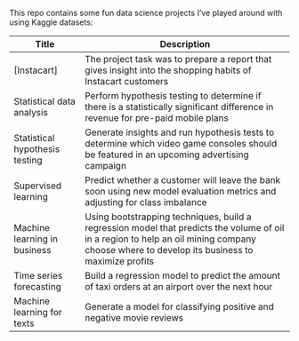 This repo contains some fun data science projects I’ve played around with using Kaggle datasets:

| Title                        | Description                                                                 |
|------------------------------|-----------------------------------------------------------------------------|
| [Instacart]                  | The project task was to prepare a report that gives insight into the shopping habits of Instacart customers |
| Statistical data analysis    | Perform hypothesis testing to determine if there is a statistically significant difference in revenue for pre-paid mobile plans |
| Statistical hypothesis testing | Generate insights and run hypothesis tests to determine which video game consoles should be featured in an upcoming advertising campaign |
| Supervised learning          | Predict whether a customer will leave the bank soon using new model evaluation metrics and adjusting for class imbalance |
| Machine learning in business | Using bootstrapping techniques, build a regression model that predicts the volume of oil in a region to help an oil mining company choose where to develop its business to maximize profits |
| Time series forecasting      | Build a regression model to predict the amount of taxi orders at an airport over the next hour |
| Machine learning for texts   | Generate a model for classifying positive and negative movie reviews |
